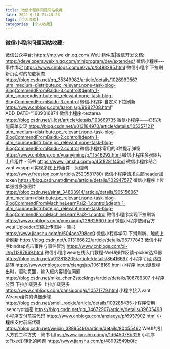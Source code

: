 ```yaml
---
title: 微信小程序问题网站收藏
date: 2021-6-18 21:43:28
tags: [个人收藏]
categories: [个人收藏]
---
```


### **微信小程序问题网站收藏:**

微信公众平台: https://mp.weixin.qq.com/
WeUi组件库|微信开发文档: https://developers.weixin.qq.com/miniprogram/dev/extended/
微信小程序---事件绑定 https://www.cnblogs.com/e0yu/p/8488285.html
微信小程序 下拉刷新页面时的加载状态 https://blog.csdn.net/qq_35349982/article/details/102699956?utm_medium=distribute.pc_relevant.none-task-blog-BlogCommendFromBaidu-3.control&depth_1-utm_source=distribute.pc_relevant.none-task-blog-BlogCommendFromBaidu-3.control
微信小程序-自定义下拉刷新 https://www.cnblogs.com/aaronjs/p/9982708.html" ADD_DATE="1609316874
微信小程序-textarea https://blog.csdn.net/i_lost/article/details/103669735
微信小程序——扫码功能简单实现 https://blog.csdn.net/u013184970/article/details/105357121?utm_medium=distribute.pc_relevant.none-task-blog-BlogCommendFromBaidu-2.control&depth_1-utm_source=distribute.pc_relevant.none-task-blog-BlogCommendFromBaidu-2.control
微信小程序常用的3种提示弹窗 https://www.cnblogs.com/yuanyiming/p/11546292.html
微信小程序多张图片上传组件 - 简书 https://www.jianshu.com/p/45f8281f45bd
微信小程序结合vant weapp ui实现多图上传组件 - 灰信网 https://www.freesion.com/article/2520581780/
微信小程序请求头部header加token https://blog.csdn.net/dlmmu/article/details/102947577
微信小程序上传单张或多张图片 https://blog.csdn.net/sinat_34803914/article/details/90515606?utm_medium=distribute.pc_relevant.none-task-blog-BlogCommendFromMachineLearnPai2-1.control&depth_1-utm_source=distribute.pc_relevant.none-task-blog-BlogCommendFromMachineLearnPai2-1.control
微信小程序实现下拉刷新 https://www.cnblogs.com/xunxian/p/12862660.html
微信小程序使用官方 weui Uploader压缩上传图片 - 简书 https://www.jianshu.com/p/504aea798cc0
微信小程序学习 下滑刷新、触底上滑刷新 https://blog.csdn.net/u013166622/article/details/96777843
微信小程序bindtap点击事件与事件冒泡 https://www.cnblogs.com/xi-li/p/11287869.html
微信小程序weui在线入门教程-WeUi操作反馈-picker选择器 https://blog.csdn.net/u013818205/article/details/86416697
小程序 页面路由跳转 https://www.cnblogs.com/xiangsj/p/10618169.html
小程序 input键盘弹出时，滚动页面，输入框内容错位问题 https://blog.csdn.net/mike_chen2stockings/article/details/106786307
小程序分页 下拉加载更多 上拉加载更多 https://www.cnblogs.com/pansidong/p/10571779.html
小程序接入vant Weapp组件的详细步骤 https://blog.csdn.net/smell_rookie/article/details/109285435
小程序使用jsencrypt加密 https://blog.csdn.net/qq_34672907/article/details/89605498
小程序支付前端代码  https://www.cnblogs.com/anxiaoyu/p/6937902.html
小程序支付前端代码 https://blog.csdn.net/weixin_38895490/article/details/80455462
WeUI的引入方式二种方式 - 简书 https://www.jianshu.com/p/1d645078b326
小程序toFixed()转化的问题  https://www.jianshu.com/p/48992549b0fc

